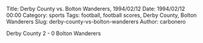 Title: Derby County vs. Bolton Wanderers, 1994/02/12
Date: 1994/02/12 00:00
Category: sports
Tags: football, football scores, Derby County, Bolton Wanderers
Slug: derby-county-vs-bolton-wanderers
Author: carbonero


Derby County 2 - 0 Bolton Wanderers
